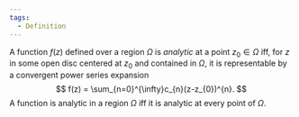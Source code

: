 ```yaml
---
tags:
  - Definition
---
```

A function $f(z)$ defined over a region $\Omega$ is *analytic* at a point $z_{0} \in \Omega$ iff, for $z$ in some open disc centered at $z_0$ and contained in $\Omega$, it is representable by a convergent power series expansion
$$
f(z) = \sum_{n=0}^{\infty}c_{n}(z-z_{0})^{n}.
$$
A function is analytic in a region $\Omega$ iff it is analytic at every point of $\Omega$.
